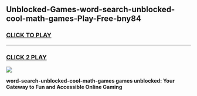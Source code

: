 
## Unblocked-Games-word-search-unblocked-cool-math-games-Play-Free-bny84
<h3>
<a href="https://premium76.site?title=word-search-unblocked-cool-math-games&ref=10A">CLICK TO PLAY</a></h3>
<hr>

<h3>
<a href="https://premium76.site?title=word-search-unblocked-cool-math-games&ref=10A">CLICK 2 PLAY</a>
  
</h3>

<a href="https://premium76.site?title=word-search-unblocked-cool-math-games&ref=10A"><img src="https://clearcache.store/games.png"></a>


**word-search-unblocked-cool-math-games games unblocked: Your Gateway to Fun and Accessible Online Gaming**
